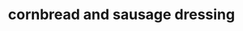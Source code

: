 ---
servings:
notes:
nutritionFacts: |-
  * 549 calories
  * 32.6 g fat
  * 53.3 g carbohydrates
  * 11.1 g protein
  * 122 mg cholesterol
  * 2145 mg sodium
directions: |-
  * Prepare biscuits (enough to make 4 cups crumbled), and one 8x8 inch pan cornbread according to package directions
  * Cool and crumble
  * Preheat oven to 350 degrees f (175 degrees c)
  * In a small pot, combine onion, celery, margarine and chicken broth
  * Bring to boil and cook vegetables until tender
  * In a 2-quart casserole dish, combine 4 cups crumbled cornbread, 4 cups biscuit crumbs, salt, pepper, sausage, chopped eggs and sage
  * Pour broth and vegetables over bread mixture, and stir until combined
  * Bake in the preheated oven for 30 to 45 minutes
ingredients: |-
  * 1 (12 ounce) package refrigerated biscuit dough
  * 1 (8 ounce) package corn bread mix
  * 1 cup diced onion
  * 1 cup diced celery
  * 1/2 cup butter, softened
  * 1/2 teaspoon salt
  * 1/2 teaspoon ground black pepper
  * 2 (14.5 ounce) cans chicken broth
  * 1 lb ground pork sausage
  * 2 hard-cooked eggs
  * 1 teaspoon dried sage (optional)
rating:
ease:
category: main course
href: 'https://www.allrecipes.com/recipe/13688/cornbread-dressing-i/?prop28=body&prop29=mainrecipetitle&hid=&did=38298-20181122&prop24=etaf&prop25=38298&prop26=recipe-to-a-friend&prop27=&utm_campaign=recipe-to-a-friend_lifecycle&utm_source=allrecipes.com&utm_medium=email&utm_content=112218&cid=38298&mid=16439004492'
totalTime: 1 hour 15 minutes
cookTime: 30 minutes
prepTime: 45 minutes
title: cornbread and sausage dressing
path: /cornbread-and-sausage-dressing
---